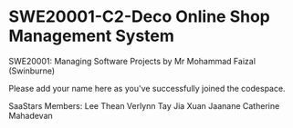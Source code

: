
# SWE20001-C2-Deco Online Shop Management System
SWE20001: Managing Software Projects by Mr Mohammad Faizal (Swinburne)

Please add your name here as you've successfully joined the codespace.

SaaStars Members:
Lee Thean Verlynn
Tay Jia Xuan
Jaanane Catherine Mahadevan 